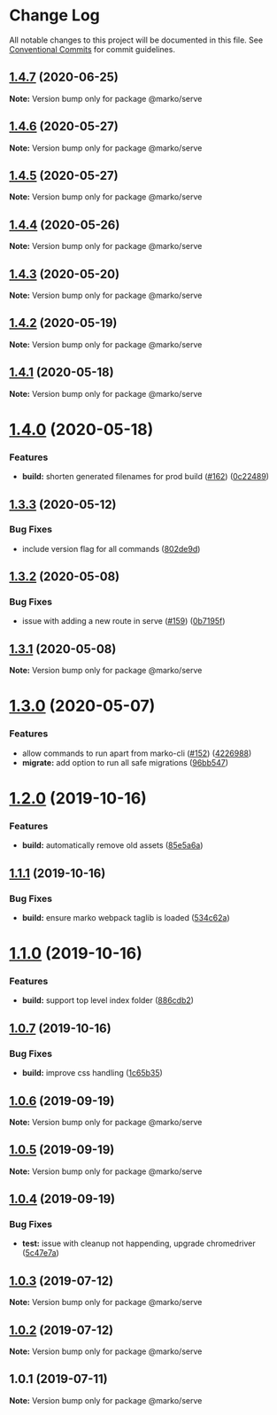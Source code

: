 # Change Log

All notable changes to this project will be documented in this file.
See [Conventional Commits](https://conventionalcommits.org) for commit guidelines.

## [1.4.7](https://github.com/marko-js/cli/compare/@marko/serve@1.4.6...@marko/serve@1.4.7) (2020-06-25)

**Note:** Version bump only for package @marko/serve





## [1.4.6](https://github.com/marko-js/cli/compare/@marko/serve@1.4.5...@marko/serve@1.4.6) (2020-05-27)

**Note:** Version bump only for package @marko/serve





## [1.4.5](https://github.com/marko-js/cli/compare/@marko/serve@1.4.4...@marko/serve@1.4.5) (2020-05-27)

**Note:** Version bump only for package @marko/serve





## [1.4.4](https://github.com/marko-js/cli/compare/@marko/serve@1.4.3...@marko/serve@1.4.4) (2020-05-26)

**Note:** Version bump only for package @marko/serve





## [1.4.3](https://github.com/marko-js/cli/compare/@marko/serve@1.4.2...@marko/serve@1.4.3) (2020-05-20)

**Note:** Version bump only for package @marko/serve





## [1.4.2](https://github.com/marko-js/cli/compare/@marko/serve@1.4.1...@marko/serve@1.4.2) (2020-05-19)

**Note:** Version bump only for package @marko/serve





## [1.4.1](https://github.com/marko-js/cli/compare/@marko/serve@1.4.0...@marko/serve@1.4.1) (2020-05-18)

**Note:** Version bump only for package @marko/serve





# [1.4.0](https://github.com/marko-js/cli/compare/@marko/serve@1.3.3...@marko/serve@1.4.0) (2020-05-18)


### Features

* **build:** shorten generated filenames for prod build ([#162](https://github.com/marko-js/cli/issues/162)) ([0c22489](https://github.com/marko-js/cli/commit/0c224897bbbfc3a12561da5ac3961c7368b3c93a))





## [1.3.3](https://github.com/marko-js/cli/compare/@marko/serve@1.3.2...@marko/serve@1.3.3) (2020-05-12)


### Bug Fixes

* include version flag for all commands ([802de9d](https://github.com/marko-js/cli/commit/802de9daa9e70b2912b5a718352f667d7bc2eb03))





## [1.3.2](https://github.com/marko-js/cli/compare/@marko/serve@1.3.1...@marko/serve@1.3.2) (2020-05-08)


### Bug Fixes

* issue with adding a new route in serve ([#159](https://github.com/marko-js/cli/issues/159)) ([0b7195f](https://github.com/marko-js/cli/commit/0b7195fba89bd3e29cc30dad907b11e10fef054c))





## [1.3.1](https://github.com/marko-js/cli/compare/@marko/serve@1.3.0...@marko/serve@1.3.1) (2020-05-08)

**Note:** Version bump only for package @marko/serve





# [1.3.0](https://github.com/marko-js/cli/compare/@marko/serve@1.2.0...@marko/serve@1.3.0) (2020-05-07)


### Features

* allow commands to run apart from marko-cli ([#152](https://github.com/marko-js/cli/issues/152)) ([4226988](https://github.com/marko-js/cli/commit/42269889bdf89e3811e465852ad0061e8e06cd03))
* **migrate:** add option to run all safe migrations ([96bb547](https://github.com/marko-js/cli/commit/96bb547029966e89d1a1d6348b017590322d4b11))





# [1.2.0](https://github.com/marko-js/cli/compare/@marko/serve@1.1.1...@marko/serve@1.2.0) (2019-10-16)


### Features

* **build:** automatically remove old assets ([85e5a6a](https://github.com/marko-js/cli/commit/85e5a6a))





## [1.1.1](https://github.com/marko-js/cli/compare/@marko/serve@1.1.0...@marko/serve@1.1.1) (2019-10-16)


### Bug Fixes

* **build:** ensure marko webpack taglib is loaded ([534c62a](https://github.com/marko-js/cli/commit/534c62a))





# [1.1.0](https://github.com/marko-js/cli/compare/@marko/serve@1.0.7...@marko/serve@1.1.0) (2019-10-16)


### Features

* **build:** support top level index folder ([886cdb2](https://github.com/marko-js/cli/commit/886cdb2))





## [1.0.7](https://github.com/marko-js/cli/compare/@marko/serve@1.0.6...@marko/serve@1.0.7) (2019-10-16)


### Bug Fixes

* **build:** improve css handling ([1c65b35](https://github.com/marko-js/cli/commit/1c65b35))





## [1.0.6](https://github.com/marko-js/cli/compare/@marko/serve@1.0.5...@marko/serve@1.0.6) (2019-09-19)

**Note:** Version bump only for package @marko/serve





## [1.0.5](https://github.com/marko-js/cli/compare/@marko/serve@1.0.4...@marko/serve@1.0.5) (2019-09-19)

**Note:** Version bump only for package @marko/serve





## [1.0.4](https://github.com/marko-js/cli/compare/@marko/serve@1.0.3...@marko/serve@1.0.4) (2019-09-19)


### Bug Fixes

* **test:** issue with cleanup not happending, upgrade chromedriver ([5c47e7a](https://github.com/marko-js/cli/commit/5c47e7a))





## [1.0.3](https://github.com/marko-js/cli/compare/@marko/serve@1.0.2...@marko/serve@1.0.3) (2019-07-12)

**Note:** Version bump only for package @marko/serve





## [1.0.2](https://github.com/marko-js/cli/compare/@marko/serve@1.0.1...@marko/serve@1.0.2) (2019-07-12)

**Note:** Version bump only for package @marko/serve





## 1.0.1 (2019-07-11)

**Note:** Version bump only for package @marko/serve
